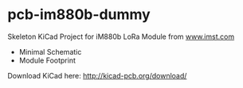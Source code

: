 # pcb-im880b-dummy
Skeleton KiCad Project for iM880b LoRa Module from www.imst.com

* Minimal Schematic 
* Module Footprint

Download KiCad here: 
http://kicad-pcb.org/download/
